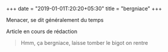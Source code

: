 +++
date = "2019-01-01T:20:20+05:30"
title = "bergniace"
+++

Menacer, se dit généralement du temps
<!--more-->
Article en cours de rédaction

> Hmm, ça bergniace, laisse tomber le bigot on rentre
